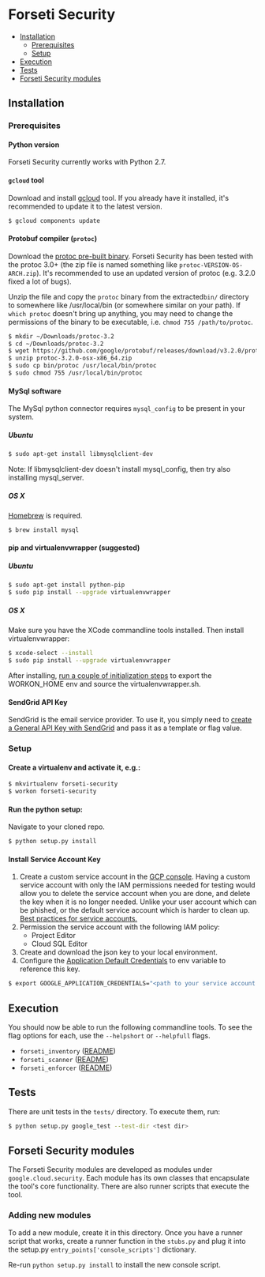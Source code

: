 # Forseti Security
* [Installation](#installation)
  *  [Prerequisites](#prerequisites)
  *  [Setup](#setup)
* [Execution](#execution)
* [Tests](#tests)
* [Forseti Security modules](#forseti-security-modules)

## Installation
### Prerequisites
#### Python version
Forseti Security currently works with Python 2.7.

#### `gcloud` tool
Download and install [gcloud](https://cloud.google.com/sdk/gcloud/) tool. If you already have
it installed, it's recommended to update it to the latest version.

```sh
$ gcloud components update
```

#### Protobuf compiler (`protoc`)
Download the [protoc pre-built
binary](https://github.com/google/protobuf/releases). Forseti Security has been tested with
the protoc 3.0+ (the zip file is named something like
`protoc-VERSION-OS-ARCH.zip`). It's recommended to use an updated version of
protoc (e.g. 3.2.0 fixed a lot of bugs).

Unzip the file and copy the `protoc` binary from the extracted`bin/` directory
to somewhere like /usr/local/bin (or somewhere similar on your path). If `which
protoc` doesn't bring up anything, you may need to change the permissions of the
binary to be executable, i.e. `chmod 755 /path/to/protoc`.

```sh
$ mkdir ~/Downloads/protoc-3.2
$ cd ~/Downloads/protoc-3.2
$ wget https://github.com/google/protobuf/releases/download/v3.2.0/protoc-3.2.0-osx-x86_64.zip
$ unzip protoc-3.2.0-osx-x86_64.zip
$ sudo cp bin/protoc /usr/local/bin/protoc
$ sudo chmod 755 /usr/local/bin/protoc
```

#### MySql software
The MySql python connector requires `mysql_config` to be present in your system.

##### Ubuntu
```sh
$ sudo apt-get install libmysqlclient-dev
```
Note: If libmysqlclient-dev doesn't install mysql_config, then try also installing mysql_server.

##### OS X
[Homebrew](https://brew.sh) is required.
```sh
$ brew install mysql
```

#### pip and virtualenvwrapper (suggested)
##### Ubuntu
```sh
$ sudo apt-get install python-pip
$ sudo pip install --upgrade virtualenvwrapper
```

##### OS X
Make sure you have the XCode commandline tools installed. Then install
virtualenvwrapper:

```sh
$ xcode-select --install
$ sudo pip install --upgrade virtualenvwrapper
```
After installing, [run a couple of initialization steps](https://virtualenvwrapper.readthedocs.io/en/latest/)
to export the WORKON_HOME env and source the virtualenvwrapper.sh.

#### SendGrid API Key
SendGrid is the email service provider.  To use it, you simply need
to [create a General API Key with SendGrid](https://sendgrid.com/docs/User_Guide/Settings/api_keys.html)
and pass it as a template or flag value.

### Setup
#### Create a virtualenv and activate it, e.g.:
```sh
$ mkvirtualenv forseti-security
$ workon forseti-security
```

#### Run the python setup:
Navigate to your cloned repo.
```sh
$ python setup.py install
```

#### Install Service Account Key
1. Create a custom service account in the [GCP console](https://console.cloud.google.com/iam-admin/serviceaccounts).
Having a custom service account with only the IAM permissions needed
for testing would allow you to delete the service account when you are done,
and delete the key when it is no longer needed. Unlike your user account
which can be phished, or the default service account which is harder to
clean up.
[Best practices for service accounts.](https://cloud.google.com/compute/docs/access/create-enable-service-accounts-for-instances#best_practices)
2. Permission the service account with the following IAM policy:
    * Project Editor
    * Cloud SQL Editor 
3. Create and download the json key to your local environment.
4. Configure the [Application Default Credentials](https://developers.google.com/identity/protocols/application-default-credentials)
to env variable to reference this key.
```sh
$ export GOOGLE_APPLICATION_CREDENTIALS="<path to your service account key>"
```

## Execution
You should now be able to run the following commandline tools. To see the flag options for each, use
the `--helpshort` or `--helpfull` flags.

 - `forseti_inventory` ([README](/google/cloud/security/inventory/README.md))
 - `forseti_scanner` ([README](/google/cloud/security/scanner/README.md))
 - `forseti_enforcer` ([README](/google/cloud/security/enforcer/README.md))

## Tests
There are unit tests in the `tests/` directory. To execute them, run:

```sh
$ python setup.py google_test --test-dir <test dir>
```

## Forseti Security modules
The Forseti Security modules are developed as modules under `google.cloud.security`.
Each module has its own classes that encapsulate the tool's core functionality.
There are also runner scripts that execute the tool.

### Adding new modules
To add a new module, create it in this directory. Once you have a runner script
that works, create a runner function in the `stubs.py` and plug it into the setup.py
`entry_points['console_scripts']` dictionary.

Re-run `python setup.py install` to install the new console script.
